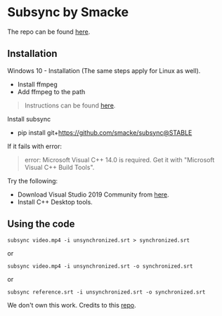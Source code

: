 # Subsync by Smacke

The repo can be found [here](https://github.com/smacke/subsync).

## Installation

Windows 10 - Installation (The same steps apply for Linux as well).

- Install ffmpeg
- Add ffmpeg to the path 

> Instructions can be found [here](https://www.youtube.com/watch?v=qjtmgCb8NcE&t=363s).


Install subsync
- pip install git+https://github.com/smacke/subsync@STABLE


If it fails with error:
> error: Microsoft Visual C++ 14.0 is required. Get it with "Microsoft Visual C++ Build Tools".


Try the following:
- Download Visual Studio 2019 Community from [here](https://visualstudio.microsoft.com/downloads/).
- Install C++ Desktop tools.

## Using the code

```
subsync video.mp4 -i unsynchronized.srt > synchronized.srt
```
or

```
subsync video.mp4 -i unsynchronized.srt -o synchronized.srt
``` 
or
```
subsync reference.srt -i unsynchronized.srt -o synchronized.srt

```

We don't own this work. Credits to this [repo](https://github.com/smacke/subsync).
